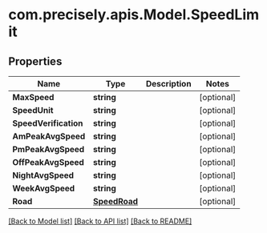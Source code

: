 # com.precisely.apis.Model.SpeedLimit
## Properties

Name | Type | Description | Notes
------------ | ------------- | ------------- | -------------
**MaxSpeed** | **string** |  | [optional] 
**SpeedUnit** | **string** |  | [optional] 
**SpeedVerification** | **string** |  | [optional] 
**AmPeakAvgSpeed** | **string** |  | [optional] 
**PmPeakAvgSpeed** | **string** |  | [optional] 
**OffPeakAvgSpeed** | **string** |  | [optional] 
**NightAvgSpeed** | **string** |  | [optional] 
**WeekAvgSpeed** | **string** |  | [optional] 
**Road** | [**SpeedRoad**](SpeedRoad.md) |  | [optional] 

[[Back to Model list]](../README.md#documentation-for-models) [[Back to API list]](../README.md#documentation-for-api-endpoints) [[Back to README]](../README.md)

